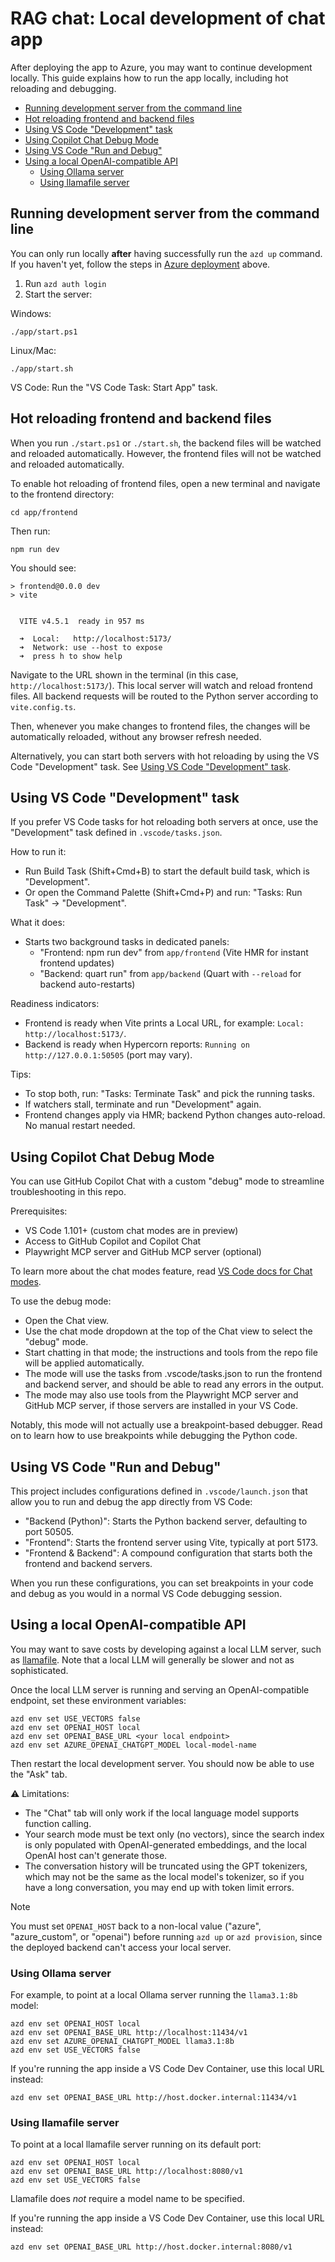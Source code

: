 # RAG chat: Local development of chat app

After deploying the app to Azure, you may want to continue development locally. This guide explains how to run the app locally, including hot reloading and debugging.

* [Running development server from the command line](#running-development-server-from-the-command-line)
* [Hot reloading frontend and backend files](#hot-reloading-frontend-and-backend-files)
* [Using VS Code "Development" task](#using-vs-code-development-task)
* [Using Copilot Chat Debug Mode](#using-copilot-chat-debug-mode)
* [Using VS Code "Run and Debug"](#using-vs-code-run-and-debug)
* [Using a local OpenAI-compatible API](#using-a-local-openai-compatible-api)
  * [Using Ollama server](#using-ollama-server)
  * [Using llamafile server](#using-llamafile-server)

## Running development server from the command line

You can only run locally **after** having successfully run the `azd up` command. If you haven't yet, follow the steps in [Azure deployment](../README.md#azure-deployment) above.

1. Run `azd auth login`
2. Start the server:

  Windows:

  ```shell
  ./app/start.ps1
  ```

  Linux/Mac:

  ```shell
  ./app/start.sh
  ```

  VS Code: Run the "VS Code Task: Start App" task.

## Hot reloading frontend and backend files

When you run `./start.ps1` or `./start.sh`, the backend files will be watched and reloaded automatically. However, the frontend files will not be watched and reloaded automatically.

To enable hot reloading of frontend files, open a new terminal and navigate to the frontend directory:

```shell
cd app/frontend
```

Then run:

```shell
npm run dev
```

You should see:

```shell
> frontend@0.0.0 dev
> vite


  VITE v4.5.1  ready in 957 ms

  ➜  Local:   http://localhost:5173/
  ➜  Network: use --host to expose
  ➜  press h to show help
```

Navigate to the URL shown in the terminal (in this case, `http://localhost:5173/`).  This local server will watch and reload frontend files. All backend requests will be routed to the Python server according to `vite.config.ts`.

Then, whenever you make changes to frontend files, the changes will be automatically reloaded, without any browser refresh needed.

Alternatively, you can start both servers with hot reloading by using the VS Code "Development" task. See [Using VS Code "Development" task](#using-vs-code-development-task).

## Using VS Code "Development" task

If you prefer VS Code tasks for hot reloading both servers at once, use the "Development" task defined in `.vscode/tasks.json`.

How to run it:

* Run Build Task (Shift+Cmd+B) to start the default build task, which is "Development".
* Or open the Command Palette (Shift+Cmd+P) and run: "Tasks: Run Task" -> "Development".

What it does:

* Starts two background tasks in dedicated panels:
  * "Frontend: npm run dev" from `app/frontend` (Vite HMR for instant frontend updates)
  * "Backend: quart run" from `app/backend` (Quart with `--reload` for backend auto-restarts)

Readiness indicators:

* Frontend is ready when Vite prints a Local URL, for example: `Local: http://localhost:5173/`.
* Backend is ready when Hypercorn reports: `Running on http://127.0.0.1:50505` (port may vary).

Tips:

* To stop both, run: "Tasks: Terminate Task" and pick the running tasks.
* If watchers stall, terminate and run "Development" again.
* Frontend changes apply via HMR; backend Python changes auto-reload. No manual restart needed.

## Using Copilot Chat Debug Mode

You can use GitHub Copilot Chat with a custom "debug" mode to streamline troubleshooting in this repo.

Prerequisites:

* VS Code 1.101+ (custom chat modes are in preview)
* Access to GitHub Copilot and Copilot Chat
* Playwright MCP server and GitHub MCP server (optional)

To learn more about the chat modes feature, read [VS Code docs for Chat modes](https://code.visualstudio.com/docs/copilot/chat/chat-modes).

To use the debug mode:

* Open the Chat view.
* Use the chat mode dropdown at the top of the Chat view to select the "debug" mode.
* Start chatting in that mode; the instructions and tools from the repo file will be applied automatically.
* The mode will use the tasks from .vscode/tasks.json to run the frontend and backend server, and should be able to read any errors in the output.
* The mode may also use tools from the Playwright MCP server and GitHub MCP server, if those servers are installed in your VS Code.

Notably, this mode will not actually use a breakpoint-based debugger. Read on to learn how to use breakpoints while debugging the Python code.

## Using VS Code "Run and Debug"

This project includes configurations defined in `.vscode/launch.json` that allow you to run and debug the app directly from VS Code:

* "Backend (Python)": Starts the Python backend server, defaulting to port 50505.
* "Frontend": Starts the frontend server using Vite, typically at port 5173.
* "Frontend & Backend": A compound configuration that starts both the frontend and backend servers.

When you run these configurations, you can set breakpoints in your code and debug as you would in a normal VS Code debugging session.

## Using a local OpenAI-compatible API

You may want to save costs by developing against a local LLM server, such as
[llamafile](https://github.com/Mozilla-Ocho/llamafile/). Note that a local LLM
will generally be slower and not as sophisticated.

Once the local LLM server is running and serving an OpenAI-compatible endpoint, set these environment variables:

```shell
azd env set USE_VECTORS false
azd env set OPENAI_HOST local
azd env set OPENAI_BASE_URL <your local endpoint>
azd env set AZURE_OPENAI_CHATGPT_MODEL local-model-name
```

Then restart the local development server.
You should now be able to use the "Ask" tab.

⚠️ Limitations:

* The "Chat" tab will only work if the local language model supports function calling.
* Your search mode must be text only (no vectors), since the search index is only populated with OpenAI-generated embeddings, and the local OpenAI host can't generate those.
* The conversation history will be truncated using the GPT tokenizers, which may not be the same as the local model's tokenizer, so if you have a long conversation, you may end up with token limit errors.

> [!NOTE]
> You must set `OPENAI_HOST` back to a non-local value ("azure", "azure_custom", or "openai")
> before running `azd up` or `azd provision`, since the deployed backend can't access your local server.

### Using Ollama server

For example, to point at a local Ollama server running the `llama3.1:8b` model:

```shell
azd env set OPENAI_HOST local
azd env set OPENAI_BASE_URL http://localhost:11434/v1
azd env set AZURE_OPENAI_CHATGPT_MODEL llama3.1:8b
azd env set USE_VECTORS false
```

If you're running the app inside a VS Code Dev Container, use this local URL instead:

```shell
azd env set OPENAI_BASE_URL http://host.docker.internal:11434/v1
```

### Using llamafile server

To point at a local llamafile server running on its default port:

```shell
azd env set OPENAI_HOST local
azd env set OPENAI_BASE_URL http://localhost:8080/v1
azd env set USE_VECTORS false
```

Llamafile does *not* require a model name to be specified.

If you're running the app inside a VS Code Dev Container, use this local URL instead:

```shell
azd env set OPENAI_BASE_URL http://host.docker.internal:8080/v1
```
